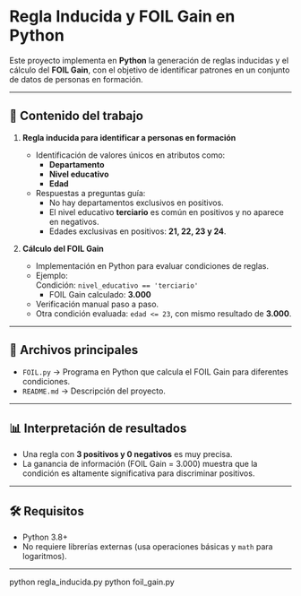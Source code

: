 # Regla Inducida y FOIL Gain en Python

Este proyecto implementa en **Python** la generación de reglas inducidas y el cálculo del **FOIL Gain**, con el objetivo de identificar patrones en un conjunto de datos de personas en formación.

---

## 🚀 Contenido del trabajo

1. **Regla inducida para identificar a personas en formación**
   - Identificación de valores únicos en atributos como:
     - **Departamento**
     - **Nivel educativo**
     - **Edad**
   - Respuestas a preguntas guía:
     - No hay departamentos exclusivos en positivos.
     - El nivel educativo **terciario** es común en positivos y no aparece en negativos.
     - Edades exclusivas en positivos: **21, 22, 23 y 24**.

2. **Cálculo del FOIL Gain**
   - Implementación en Python para evaluar condiciones de reglas.
   - Ejemplo:  
     Condición: `nivel_educativo == 'terciario'`
     - FOIL Gain calculado: **3.000**
   - Verificación manual paso a paso.
   - Otra condición evaluada: `edad <= 23`, con mismo resultado de **3.000**.

---

## 📂 Archivos principales

- `FOIL.py` → Programa en Python que calcula el FOIL Gain para diferentes condiciones.
- `README.md` → Descripción del proyecto.

---

## 📊 Interpretación de resultados

- Una regla con **3 positivos y 0 negativos** es muy precisa.
- La ganancia de información (FOIL Gain = 3.000) muestra que la condición es altamente significativa para discriminar positivos.

---

## 🛠️ Requisitos

- Python 3.8+
- No requiere librerías externas (usa operaciones básicas y `math` para logaritmos).

---

python regla_inducida.py
python foil_gain.py
